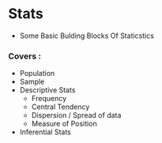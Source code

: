 # Stats
* Some Basic Bulding Blocks Of Staticstics


### Covers :
 * Population
 * Sample 
 * Descriptive Stats
   * Frequency
   * Central Tendency
   * Dispersion / Spread of data
   * Measure of Position
 * Inferential Stats 
